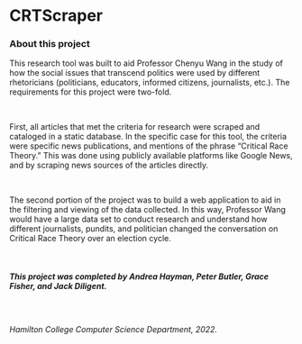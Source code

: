 # CRTScraper
<h3>About this project</h3>
<p>This research tool was built to aid Professor Chenyu Wang in the study of how the social issues that transcend politics were used by different rhetoricians (politicians, educators, informed citizens, journalists, etc.). The requirements for this project were two-fold.</p>
<br>
<p>First, all articles that met the criteria for research were scraped and cataloged in a static database. In the specific case for this tool, the criteria were specific news publications, and mentions of the phrase “Critical Race Theory.” This was done using publicly available platforms like Google News, and by scraping news sources of the articles directly. </p>
<br>
<p>The second portion of the project was to build a web application to aid in the filtering and viewing of the data collected. In this way, Professor Wang would have a large data set to conduct research and understand how different journalists, pundits, and politician changed the conversation on Critical Race Theory over an election cycle.</p>
<br>
<h5>This project was completed by Andrea Hayman, Peter Butler, Grace Fisher, and Jack Diligent.</h5>
<br>
<h6>Hamilton College Computer Science Department, 2022. </h6>
